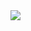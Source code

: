 <img src="https://capsule-render.vercel.app/api?type=waving&color=auto&height=300&section=header&text=jump-and-run&fontSize=90"/>
